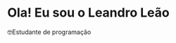 # Ola! Eu sou o Leandro Leão

🤓Estudante de programação

<link rel="stylesheet" type='text/css' href="https://cdn.jsdelivr.net/gh/devicons/devicon@latest/devicon.min.css" />
   

